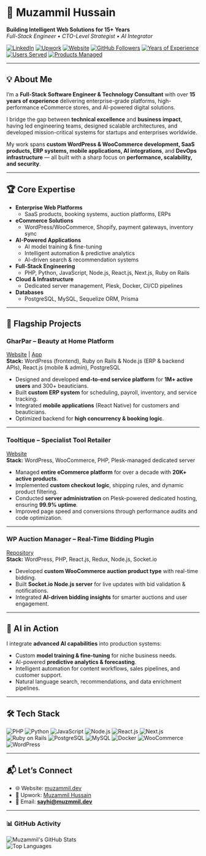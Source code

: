 # 🚀 Muzammil Hussain

**Building Intelligent Web Solutions for 15+ Years**  
_Full-Stack Engineer • CTO-Level Strategist • AI Integrator_

[![LinkedIn](https://img.shields.io/badge/LinkedIn-Connect-blue?style=flat&logo=linkedin)](https://www.linkedin.com/in/muzammilhussain101/)
[![Upwork](https://img.shields.io/badge/Upwork-Hire%20Me-6fda44?style=flat&logo=upwork)](https://www.upwork.com/freelancers/muzammil101)
[![Website](https://img.shields.io/badge/Website-Visit%20Now-orange?style=flat&logo=google-chrome)](https://muzammil.dev)
[![GitHub Followers](https://img.shields.io/github/followers/smhz101?label=Followers&style=flat&logo=github)](https://github.com/smhz101)
[![Years of Experience](https://img.shields.io/badge/Experience-15%2B%20Years-blueviolet?style=flat&logo=apache)]()
[![Users Served](https://img.shields.io/badge/Users%20Served-1M%2B-success?style=flat&logo=people)]()
[![Products Managed](https://img.shields.io/badge/Products%20Managed-20K%2B-brightgreen?style=flat&logo=woocommerce)]()

---

## 💡 About Me

I’m a **Full-Stack Software Engineer & Technology Consultant** with over **15 years of experience** delivering enterprise-grade platforms, high-performance eCommerce stores, and AI-powered digital solutions.

I bridge the gap between **technical excellence** and **business impact**, having led engineering teams, designed scalable architectures, and developed mission-critical systems for startups and enterprises worldwide.

My work spans **custom WordPress & WooCommerce development, SaaS products, ERP systems, mobile applications, AI integrations**, and **DevOps infrastructure** — all built with a sharp focus on **performance, scalability, and security**.

---

## 🏆 Core Expertise

- **Enterprise Web Platforms**
  - SaaS products, booking systems, auction platforms, ERPs
- **eCommerce Solutions**
  - WordPress/WooCommerce, Shopify, payment gateways, inventory sync
- **AI-Powered Applications**
  - AI model training & fine-tuning
  - Intelligent automation & predictive analytics
  - AI-driven search & recommendation systems
- **Full-Stack Engineering**
  - PHP, Python, JavaScript, Node.js, React.js, Next.js, Ruby on Rails
- **Cloud & Infrastructure**
  - Dedicated server management, Plesk, Docker, CI/CD pipelines
- **Databases**
  - PostgreSQL, MySQL, Sequelize ORM, Prisma

---

## 📌 Flagship Projects

### **GharPar – Beauty at Home Platform**

[Website](https://gharpar.co) | [App](https://app.gharpar.co)  
**Stack:** WordPress (frontend), Ruby on Rails & Node.js (ERP & backend APIs), React.js (mobile & admin), PostgreSQL

- Designed and developed **end-to-end service platform** for **1M+ active users** and 300+ beauticians.
- Built **custom ERP system** for scheduling, payroll, inventory, and service tracking.
- Integrated **mobile applications** (React Native) for customers and beauticians.
- Optimized backend for **high concurrency & booking logic**.

---

### **Tooltique – Specialist Tool Retailer**

[Website](https://tooltique.co.uk)  
**Stack:** WordPress, WooCommerce, PHP, Plesk-managed dedicated server

- Managed **entire eCommerce platform** for over a decade with **20K+ active products**.
- Implemented **custom checkout logic**, shipping rules, and dynamic product filtering.
- Conducted **server administration** on Plesk-powered dedicated hosting, ensuring **99.9% uptime**.
- Improved page speed and conversions through performance audits and code optimization.

---

### **WP Auction Manager – Real-Time Bidding Plugin**

[Repository](#)  
**Stack:** WordPress, PHP, React.js, Redux, Node.js, Socket.io

- Developed **custom WooCommerce auction product type** with real-time bidding.
- Built **Socket.io Node.js server** for live updates with bid validation & notifications.
- Integrated **AI-driven bidding insights** for smarter auctions and user engagement.

---

## 🤖 AI in Action

I integrate **advanced AI capabilities** into production systems:

- Custom **model training & fine-tuning** for niche business needs.
- AI-powered **predictive analytics & forecasting**.
- Intelligent automation for content workflows, sales pipelines, and customer support.
- Natural language search, recommendations, and data enrichment pipelines.

---

## 🛠️ Tech Stack

![PHP](https://img.shields.io/badge/PHP-777BB4?style=flat&logo=php&logoColor=white)
![Python](https://img.shields.io/badge/Python-3776AB?style=flat&logo=python&logoColor=white)
![JavaScript](https://img.shields.io/badge/JavaScript-F7DF1E?style=flat&logo=javascript&logoColor=black)
![Node.js](https://img.shields.io/badge/Node.js-339933?style=flat&logo=node.js&logoColor=white)
![React.js](https://img.shields.io/badge/React.js-61DAFB?style=flat&logo=react&logoColor=black)
![Next.js](https://img.shields.io/badge/Next.js-000000?style=flat&logo=next.js&logoColor=white)
![Ruby on Rails](https://img.shields.io/badge/Ruby%20on%20Rails-CC0000?style=flat&logo=rubyonrails&logoColor=white)
![PostgreSQL](https://img.shields.io/badge/PostgreSQL-336791?style=flat&logo=postgresql&logoColor=white)
![MySQL](https://img.shields.io/badge/MySQL-4479A1?style=flat&logo=mysql&logoColor=white)
![Docker](https://img.shields.io/badge/Docker-2496ED?style=flat&logo=docker&logoColor=white)
![WooCommerce](https://img.shields.io/badge/WooCommerce-96588A?style=flat&logo=woocommerce&logoColor=white)
![WordPress](https://img.shields.io/badge/WordPress-21759B?style=flat&logo=wordpress&logoColor=white)

---

## 📬 Let’s Connect

- 🌐 Website: [muzammil.dev](https://muzammil.dev)
- 💼 Upwork: [Muzammil Hussain](https://www.upwork.com/freelancers/muzammil101)
- 📧 Email: **sayhi@muzmmil.dev**

---

### 📊 GitHub Activity

![Muzammil's GitHub Stats](https://github-readme-stats.vercel.app/api?username=smhz101&show_icons=true&theme=dark)  
![Top Languages](https://github-readme-stats.vercel.app/api/top-langs/?username=smhz101&layout=compact&theme=dark)
